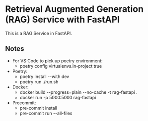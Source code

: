# Retrieval Augmented Generation (RAG) Service with FastAPI

This is a RAG Service in FastAPI.

## Notes

- For VS Code to pick up poetry environment:
  - poetry config virtualenvs.in-project true
- Poetry:
  - poetry install --with dev
  - poetry run ./run.sh
- Docker:
  - docker build --progress=plain --no-cache -t rag-fastapi .
  - docker run -p 5000:5000 rag-fastapi
- Precommit:
  - pre-commit install
  - pre-commit run --all-files
